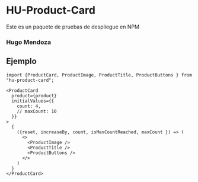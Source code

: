 # HU-Product-Card

Este es un paquete  de pruebas de despliegue en NPM

### Hugo Mendoza

## Ejemplo

```
import {ProductCard, ProductImage, ProductTitle, ProductButtons } from "hu-product-card";
```

```
<ProductCard
  product={product}
  initialValues={{
    count: 4,
    // maxCount: 10
  }}
>
  {
    ({reset, increaseBy, count, isMaxCountReached, maxCount }) => (
      <>
        <ProductImage />
        <ProductTitle />
        <ProductButtons />
      </>
    )
  }
</ProductCard>
```